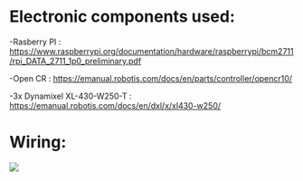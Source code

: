 # Electronic components used:

  -Rasberry PI : https://www.raspberrypi.org/documentation/hardware/raspberrypi/bcm2711/rpi_DATA_2711_1p0_preliminary.pdf
  
  -Open CR : https://emanual.robotis.com/docs/en/parts/controller/opencr10/
  
  -3x Dynamixel XL-430-W250-T : https://emanual.robotis.com/docs/en/dxl/x/xl430-w250/


# Wiring: 
  <img src = "https://github.com/antoinejulien/Level-US_GRO400_H21/blob/Electronics/Electronics wiring.png">
